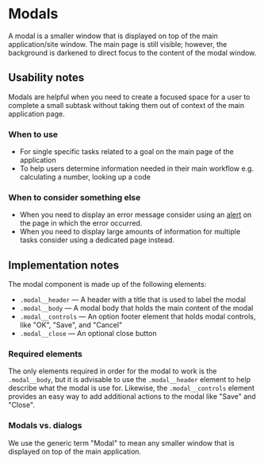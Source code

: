 # Modals

A modal is a smaller window that is displayed on top of the main application/site window. The main page is still visible; however, the background is darkened to direct focus to the content of the modal window.

## Usability notes

Modals are helpful when you need to create a focused space for a user to complete a small subtask without taking them out of context of the main application page.

### When to use

- For single specific tasks related to a goal on the main page of the application
- To help users determine information needed in their main workflow e.g. calculating a number, looking up a code

### When to consider something else

- When you need to display an error message consider using an [alert](link-to-alerts) on the page in which the error occurred.
- When you need to display large amounts of information for multiple tasks consider using a dedicated page instead.

## Implementation notes

The modal component is made up of the following elements:

- `.modal__header` — A header with a title that is used to label the modal
- `.modal__body` — A modal body that holds the main content of the modal
- `.modal__controls` — An option footer element that holds modal controls, like "OK", "Save", and "Cancel"
- `.modal__close` — An optional close button

### Required elements

The only elements required in order for the modal to work is the `.modal__body`, but it is advisable to use the `.modal__header` element to help describe what the modal is use for. Likewise, the `.modal__controls` element provides an easy way to add additional actions to the modal like "Save" and "Close".

### Modals vs. dialogs

We use the generic term "Modal" to mean any smaller window that is displayed on top of the main application.
